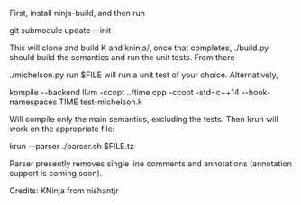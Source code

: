 First, install ninja-build, and then run 

git submodule update --init

This will clone and build K and kninja/, once that completes, ./build.py should build the semantics and run the unit tests.  From there

./michelson.py run $FILE will run a unit test of your choice.  Alternatively,

kompile --backend llvm -ccopt ../time.cpp -ccopt -std=c++14 --hook-namespaces TIME test-michelson.k

Will compile only the main semantics, excluding the tests.  Then krun will work on the appropriate file:

krun --parser ./parser.sh $FILE.tz

Parser presently removes single line comments and annotations (annotation support is coming soon).

Credits: KNinja from nishantjr
